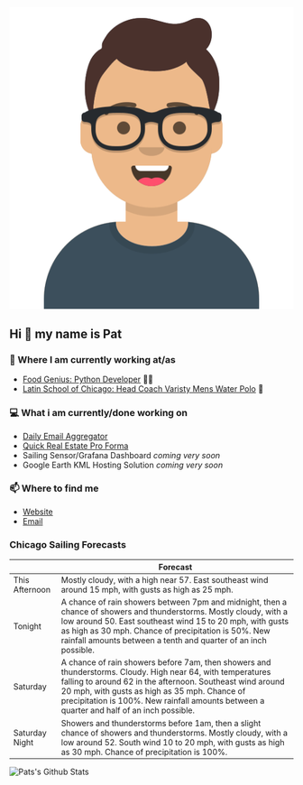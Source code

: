 [![Social banner for p-j-falconer](https://raw.githubusercontent.com/P-J-FALCONER/P-J-FALCONER/master/assets/avataaars.svg)](https://patfalconer.com/)
## Hi :wave: my name is Pat

### 💼 Where I am currently working at/as
- [Food Genius: Python Developer](https://getfoodgenius.com/) 🍔🐍
- [Latin School of Chicago: Head Coach Varisty Mens Water Polo](https://www.latinschool.org/) 🤽


### 💻 What i am currently/done working on
 - [Daily Email Aggregator](https://github.com/P-J-FALCONER/dott_daily_mail)
 - [Quick Real Estate Pro Forma](https://github.com/P-J-FALCONER/henry)
 - Sailing Sensor/Grafana Dashboard *coming very soon*
 - Google Earth KML Hosting Solution *coming very soon*

### 📫 Where to find me
 - [Website](https://patfalconer.com/)
 - [Email](mailto:patrick.j.falconer@gmail.com)


### Chicago Sailing Forecasts
|   | Forecast  |
|---|---|
| This Afternoon | Mostly cloudy, with a high near 57. East southeast wind around 15 mph, with gusts as high as 25 mph. |
| Tonight | A chance of rain showers between 7pm and midnight, then a chance of showers and thunderstorms. Mostly cloudy, with a low around 50. East southeast wind 15 to 20 mph, with gusts as high as 30 mph. Chance of precipitation is 50%. New rainfall amounts between a tenth and quarter of an inch possible. |
| Saturday | A chance of rain showers before 7am, then showers and thunderstorms. Cloudy. High near 64, with temperatures falling to around 62 in the afternoon. Southeast wind around 20 mph, with gusts as high as 35 mph. Chance of precipitation is 100%. New rainfall amounts between a quarter and half of an inch possible. |
| Saturday Night | Showers and thunderstorms before 1am, then a slight chance of showers and thunderstorms. Mostly cloudy, with a low around 52. South wind 10 to 20 mph, with gusts as high as 30 mph. Chance of precipitation is 100%. |

![Pats's Github Stats](https://github-readme-stats.vercel.app/api?username=p-j-falconer&show_icons=true&theme=radical)
